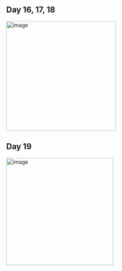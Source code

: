 ## Day 16, 17, 18
<img width="293" alt="image" src="https://user-images.githubusercontent.com/115053126/227777241-c639dec6-751a-45c6-9192-8e110a05db61.png">

## Day 19
<img width="286" alt="image" src="https://user-images.githubusercontent.com/115053126/227787569-33cd28e3-e640-46c8-b155-728d59bede37.png">
